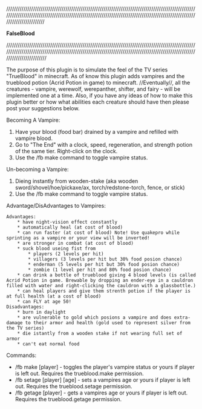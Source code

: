 //////////////////////////////////////////////////////////////////////////////////////////////////////////////////////////////////////////////////////////////////////////////////////////////////////////////////////////

__________________________________________________FalseBlood__________________________________________________

///////////////////////////////////////////////////////////////////////////////////////////////////////////////////////////////////////////////////////////////////////////////////////////////////////////////////////////

The purpose of this plugin is to simulate the feel of the TV series "TrueBlood" in minecraft. As of know this plugin adds vampires and the trueblood potion (Acrid Potion in game) to minecraft. //Eventually//, all the creatures - vampire, werewolf, werepanther, shifter, and fairy - will be implemented one at a time. Also, if you have any ideas of how to make this plugin better or how what abilities each creature should have then please post your suggestions below.

Becoming A Vampire:

1. Have your blood (food bar) drained by a vampire and refilled with vampire blood.
2. Go to "The End" with a clock, speed, regeneration, and strength potion of the same tier. Right-click on the clock.
3. Use the /fb make command to toggle vampire status.

Un-becoming a Vampire:

1. Dieing instantly from wooden-stake (aka wooden sword/shovel/hoe/pickaxe/ax, torch/redstone-torch, fence, or stick)
2. Use the /fb make command to toggle vampire status.

Advantage/DisAdvantages to Vampires:

	Advantages:
		* have night-vision effect constantly
		* automatically heal (at cost of blood)
		* can run faster (at cost of blood) Note! Use quakepro while sprinting as a vampire or your view will be inverted!
		* are stronger in combat (at cost of blood)
		* suck blood useing fist from
			* players (2 levels per hit)
			* villagers (3 levels per hit but 30% food posion chance)
			* enderman (5 levels per hit but 30% food posion chance)
			* zombie (1 level per hit and 80% food posion chance)
		* can drink a bottle of trueblood giving 4 blood levels (is called Acrid Potion in game. Brewable by dropping an ender-eye in a cauldron filled with water and right-clicking the cauldron with a glassbottle.)
		* can heal players and give them strenth potion if the player is at full health (at a cost of blood)
		* can FLY at age 50!
	Disadvantages:
		* burn in daylight
		* are vulnerable to gold which posions a vampire and does extra-damage to their armor and health (gold used to represent silver from the TV series)
		* die istantly from a wooden stake if not wearing full set of armor
		* can't eat normal food

Commands:

* /fb make [player] - toggles the player's vampire status or yours if player is left out. Requires the trueblood.make permission.
* /fb setage [player] [age] - sets a vampires age or yours if player is left out. Requires the trueblood.setage permission.
* /fb getage [player] - gets a vampires age or yours if player is left out. Requires the trueblood.getage permission.